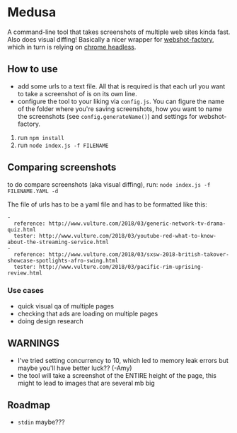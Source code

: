 Medusa
======

A command-line tool that takes screenshots of multiple web sites kinda fast. Also does visual diffing! Basically a nicer wrapper for [webshot-factory](https://github.com/ashubham/webshot-factory), which in turn is relying on [chrome headless](https://github.com/GoogleChrome/puppeteer).

## How to use
- add some urls to a text file. All that is required is that each url you want to take a screenshot of is on its own line.
- configure the tool to your liking via `config.js`. You can figure the name of the folder where you're saving screenshots, how you want to name the screenshots (see `config.generateName()`) and settings for webshot-factory.


1. run `npm install`
2. run `node index.js -f FILENAME`

## Comparing screenshots
to do compare screenshots (aka visual diffing), run:
`node index.js -f FILENAME.YAML -d`

The file of urls has to be a yaml file and has to be formatted like this:
```
-
  reference: http://www.vulture.com/2018/03/generic-network-tv-drama-quiz.html
  tester: http://www.vulture.com/2018/03/youtube-red-what-to-know-about-the-streaming-service.html
-
  reference: http://www.vulture.com/2018/03/sxsw-2018-british-takover-showcase-spotlights-afro-swing.html
  tester: http://www.vulture.com/2018/03/pacific-rim-uprising-review.html

```

### Use cases

- quick visual qa of multiple pages
- checking that ads are loading on multiple pages
- doing design research

## WARNINGS
- I've tried setting concurrency to 10, which led to memory leak errors but maybe you'll have better luck?? (-Amy)
- the tool will take a screenshot of the ENTIRE height of the page, this might to lead to images that are several mb big

## Roadmap
- `stdin` maybe???
